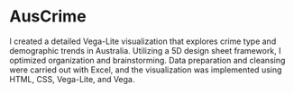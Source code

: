 # AusCrime

I created a detailed Vega-Lite visualization that explores crime type and demographic trends in Australia. Utilizing a 5D design sheet framework, I optimized organization and brainstorming. Data preparation and cleansing were carried out with Excel, and the visualization was implemented using HTML, CSS, Vega-Lite, and Vega.
